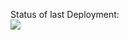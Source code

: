 Status of last Deployment:<br>
<img src="https://github.com/theplotnikov/actions/workflows/My-GitHubActions-basics/badge.svg?branch=main"><br>

